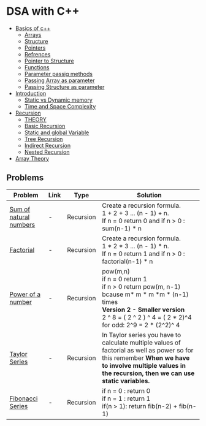 # DSA with C++

- [Basics of c++](./01-Basics-C++/)  
  - [Arrays](./01-Basics-C++/01-Arrays.cpp)
  - [Structure](./01-Basics-C++/02-Structure.cpp)
  - [Pointers](./01-Basics-C++/03-Pointers.cpp) 
  - [Refrences](./01-Basics-C++/04-Refrence.cpp)
  - [Pointer to Structure](./01-Basics-C++/05-Pointer-to-structure.cpp)
  - [Functions](./01-Basics-C++/06-Functions.cpp)
  - [Parameter passig methods](./01-Basics-C++/07-Paramter-passing-methods.cpp)
  - [Passing Array as parameter](./01-Basics-C++/08-Array-as-parameter.cpp)
  - [Passing Structure as parameter](./01-Basics-C++/09-Structure-as-parameter.cpp)
- [Introduction](./02-Introduction) 
  - [Static vs Dynamic memory](./02-Introduction) 
  - [Time and Space Complexity](./02-Introduction/Time-space-complexity.md)
- [Recursion](./03-Recursion/)
  - [THEORY](./03-Recursion/README.md)
  - [Basic Recursion](./03-Recursion/01-basic-recursion.cpp)
  - [Static and global Variable](./03-Recursion/02-static-and-global-var.cpp)
  - [Tree Recursion](./03-Recursion/03-tree-recursion.cpp)  
  - [Indirect Recursion](./03-Recursion/04-Indirect-recursion.cpp)  
  - [Nested Recursion](./03-Recursion/05-Nested-Recursion.cpp)    
- [Array Theory](./04-Array/)

## Problems

| Problem                                                                     | Link | Type      | Solution                                                                                                                                                                                                                        |
| --------------------------------------------------------------------------- | ---- | --------- | ------------------------------------------------------------------------------------------------------------------------------------------------------------------------------------------------------------------------------- |
| [Sum of natural numbers](./03-Recursion/Problems/sum-of-n-natural-nums.cpp) | -    | Recursion | Create a recursion formula. </br>  1 + 2 + 3 ... (n - 1) + n. </br> If n = 0 return 0 and if n > 0 : sum(n-1) * n                                                                                                               |
| [Factorial](./03-Recursion/Problems/factorial.cpp)                          | -    | Recursion | Create a recursion formula. </br>  1 * 2 * 3 ... (n - 1) * n. </br> If n = 0 return 1 and if n > 0 : factorial(n-1) * n                                                                                                         |
| [Power of a number](./03-Recursion/Problems/power.cpp)                      | -    | Recursion | pow(m,n) </br> if n = 0 return 1 </br> if n > 0 return pow(m, n-1) </br> bcause m* m * m *m * (n-1) times </br> **Version 2 - Smaller version** </br>      2 ^ 8 = ( 2 ^ 2 ) ^ 4 = ( 2 * 2)^4 </br> for odd: 2^9 = 2 * (2^2)^ 4 |
| [Taylor Series](./03-Recursion/Problems/taylor-series.cpp)                  | -    | Recursion | In Taylor series you have to calculate multiple values of factorial as well as power so for this remember **When we have to involve multiple values in the recursion, then we can use static variables.** </br>                 |
| [Fibonacci Series](./03-Recursion/Problems/fibonacci-series.cpp)            | -    | Recursion | if n = 0 : return 0 </br> if n = 1 : return 1 </br> if(n > 1): return fib(n-2) + fib(n-1)                                                                                                                                       |